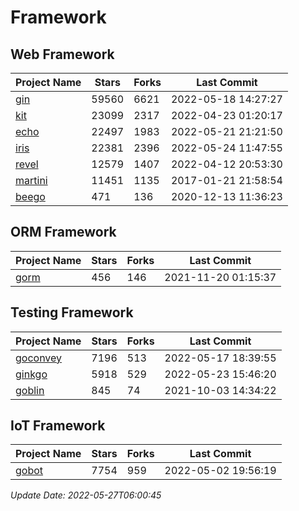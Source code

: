 # Framework

## Web Framework
| Project Name | Stars | Forks | Last Commit |
| ------------ | ----- | ----- | ----------- |
| [gin](https://github.com/gin-gonic/gin) | 59560 | 6621 | 2022-05-18 14:27:27 |
| [kit](https://github.com/go-kit/kit) | 23099 | 2317 | 2022-04-23 01:20:17 |
| [echo](https://github.com/labstack/echo) | 22497 | 1983 | 2022-05-21 21:21:50 |
| [iris](https://github.com/kataras/iris) | 22381 | 2396 | 2022-05-24 11:47:55 |
| [revel](https://github.com/revel/revel) | 12579 | 1407 | 2022-04-12 20:53:30 |
| [martini](https://github.com/go-martini/martini) | 11451 | 1135 | 2017-01-21 21:58:54 |
| [beego](https://github.com/astaxie/beego) | 471 | 136 | 2020-12-13 11:36:23 |

## ORM Framework
| Project Name | Stars | Forks | Last Commit |
| ------------ | ----- | ----- | ----------- |
| [gorm](https://github.com/jinzhu/gorm) | 456 | 146 | 2021-11-20 01:15:37 |

## Testing Framework
| Project Name | Stars | Forks | Last Commit |
| ------------ | ----- | ----- | ----------- |
| [goconvey](https://github.com/smartystreets/goconvey) | 7196 | 513 | 2022-05-17 18:39:55 |
| [ginkgo](https://github.com/onsi/ginkgo) | 5918 | 529 | 2022-05-23 15:46:20 |
| [goblin](https://github.com/franela/goblin) | 845 | 74 | 2021-10-03 14:34:22 |

## IoT Framework
| Project Name | Stars | Forks | Last Commit |
| ------------ | ----- | ----- | ----------- |
| [gobot](https://github.com/hybridgroup/gobot) | 7754 | 959 | 2022-05-02 19:56:19 |

*Update Date: 2022-05-27T06:00:45*
